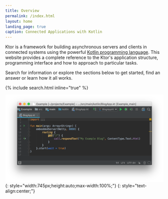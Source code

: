 ```yaml
---
title: Overview
permalink: /index.html
layout: home
landing_page: true
caption: Connected Applications with Kotlin
---
```


Ktor is a framework for building asynchronous servers and clients in connected systems using the powerful [Kotlin programming language](https://kotlinlang.org). 
This website provides a complete reference to the Ktor's application structure, programming interface and how to approach to particular tasks.

Search for information or explore the sections below to get started, find an answer or learn how it all works.

{% include search.html inline="true" %} 

![](/pages/what-is-ktor-shadow.png){: style="width:745px;height:auto;max-width:100%;"}
{: style="text-align:center;"}

